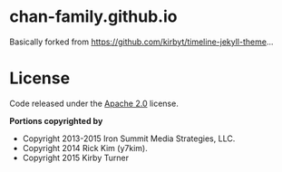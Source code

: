 # chan-family.github.io

Basically forked from https://github.com/kirbyt/timeline-jekyll-theme...

# License

Code released under the [Apache 2.0][license] license.

**Portions copyrighted by**

* Copyright 2013-2015 Iron Summit Media Strategies, LLC.
* Copyright 2014 Rick Kim (y7kim).
* Copyright 2015 Kirby Turner

[license]: https://github.com/kirbyt/timeline-jekyll-theme/blob/master/LICENSE
